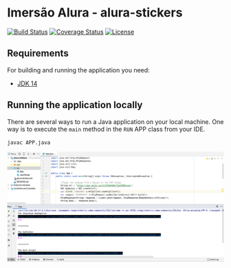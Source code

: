 # Imersão Alura - alura-stickers

[![Build Status](https://travis-ci.org/codecentric/springboot-sample-app.svg?branch=master)](https://travis-ci.org/codecentric/springboot-sample-app)
[![Coverage Status](https://coveralls.io/repos/github/codecentric/springboot-sample-app/badge.svg?branch=master)](https://coveralls.io/github/codecentric/springboot-sample-app?branch=master)
[![License](http://img.shields.io/:license-apache-blue.svg)](http://www.apache.org/licenses/LICENSE-2.0.html)

## Requirements

For building and running the application you need:

- [JDK 14](http:/https://www.oracle.com/java/technologies/javase/jdk14-archive-downloads.html)

## Running the application locally

There are several ways to run a Java application on your local machine. One way is to execute the `main` method in the `RUN` APP class from your IDE.


```shell
javac APP.java
```

![img.png](img.png)
